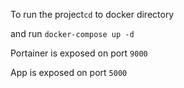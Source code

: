 To run the project`cd` to docker directory

and run `docker-compose up -d`

Portainer is exposed on port `9000`

App is exposed on port `5000`
